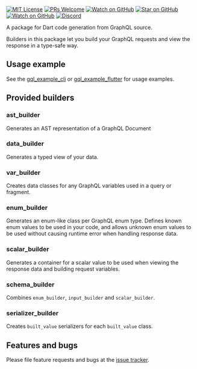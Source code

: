 [![MIT License][license-badge]][license-link]
[![PRs Welcome][prs-badge]][prs-link]
[![Watch on GitHub][github-watch-badge]][github-watch-link]
[![Star on GitHub][github-star-badge]][github-star-link]
[![Watch on GitHub][github-forks-badge]][github-forks-link]
[![Discord][discord-badge]][discord-link]

[license-badge]: https://img.shields.io/github/license/gql-dart/gql.svg?style=for-the-badge
[license-link]: https://github.com/gql-dart/gql/blob/master/LICENSE
[prs-badge]: https://img.shields.io/badge/PRs-welcome-brightgreen.svg?style=for-the-badge
[prs-link]: https://github.com/gql-dart/gql/issues

[github-watch-badge]: https://img.shields.io/github/watchers/gql-dart/gql.svg?style=for-the-badge&logo=github&logoColor=ffffff
[github-watch-link]: https://github.com/gql-dart/gql/watchers
[github-star-badge]: https://img.shields.io/github/stars/gql-dart/gql.svg?style=for-the-badge&logo=github&logoColor=ffffff
[github-star-link]: https://github.com/gql-dart/gql/stargazers
[github-forks-badge]: https://img.shields.io/github/forks/gql-dart/gql.svg?style=for-the-badge&logo=github&logoColor=ffffff
[github-forks-link]: https://github.com/gql-dart/gql/network/members

[discord-badge]: https://img.shields.io/discord/559455668810153989.svg?style=for-the-badge&logo=discord&logoColor=ffffff
[discord-link]: https://discord.gg/NryjpVa

A package for Dart code generation from GraphQL source.

Builders in this package let you build your GraphQL requests and view the response in a type-safe way. 

## Usage example

See the [gql_example_cli](../../examples/gql_example_cli) or [gql_example_flutter](../../examples/gql_example_flutter) for usage examples.

## Provided builders

### ast_builder
Generates an AST representation of a GraphQL Document

### data_builder
Generates a typed view of your data.

### var_builder
Creates data classes for any GraphQL variables used in a query or fragment.

### enum_builder
Generates an enum-like class per GraphQL enum type. Defines known enum values to be used in your code, and allows unknown enum values to be used without causing runtime error when handling response data.

### scalar_builder
Generates a container for a scalar value to be used when viewing the response data and building request variables.

### schema_builder
Combines `enum_builder`, `input_builder` and `scalar_builder`.

### serializer_builder
Creates `built_value` serializers for each `built_value` class.

## Features and bugs

Please file feature requests and bugs at the [issue tracker][tracker].

[tracker]: https://github.com/gql-dart/gql/issues
